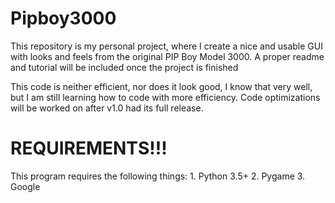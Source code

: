 # Pipboy3000
This repository is my personal project, where I create a nice and usable GUI with looks and feels from the original PIP Boy Model 3000.
A proper readme and tutorial will be included once the project is finished

This code is neither efficient, nor does it look good, I know that very well, but I am still learning how to code with more efficiency. Code optimizations will be worked on after v1.0 had its full release.

<h1>REQUIREMENTS!!!</h1>
This program requires the following things:
1. Python 3.5+
2. Pygame 
3. Google
